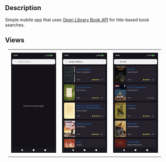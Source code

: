 ## Description
Simple mobile app that uses [Open Library Book API](https://openlibrary.org/developers/api) for title-based book searches. 

## Views

<div align="center">
  <table style="border-collapse: collapse; margin: 10px;">
    <tr>
      <td style="padding: 10px; text-align: center;">
        <img src="https://github.com/Augustofa/book-search-app/blob/master/imgs/screen1.png" alt="App Screenshot" width="400"/>
      </td>
      <td style="padding: 10px; text-align: center;">
        <img src="https://github.com/Augustofa/book-search-app/blob/master/imgs/screen2.png" alt="App Screenshot" width="400"/>
      </td>
      <td style="padding: 10px; text-align: center;">
        <img src="https://github.com/Augustofa/book-search-app/blob/master/imgs/screen3.png" alt="App Screenshot" width="400"/>
      </td>
    </tr>
  </table>
</div>
